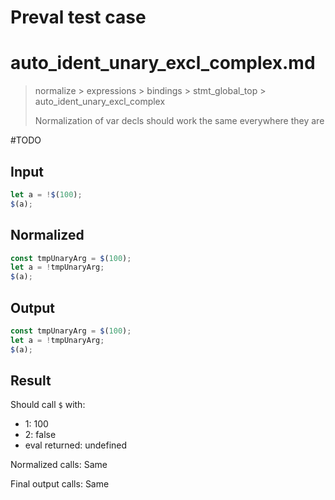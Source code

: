 # Preval test case

# auto_ident_unary_excl_complex.md

> normalize > expressions > bindings > stmt_global_top > auto_ident_unary_excl_complex
>
> Normalization of var decls should work the same everywhere they are

#TODO

## Input

`````js filename=intro
let a = !$(100);
$(a);
`````

## Normalized

`````js filename=intro
const tmpUnaryArg = $(100);
let a = !tmpUnaryArg;
$(a);
`````

## Output

`````js filename=intro
const tmpUnaryArg = $(100);
let a = !tmpUnaryArg;
$(a);
`````

## Result

Should call `$` with:
 - 1: 100
 - 2: false
 - eval returned: undefined

Normalized calls: Same

Final output calls: Same
